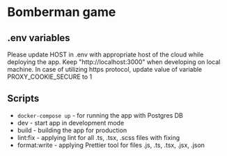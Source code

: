 # Bomberman game

## .env variables
Please update HOST in .env with appropriate host of the cloud  while deploying the app.
Keep "http://localhost:3000" when developing on local machine.
In case of utilizing https protocol, update value of variable PROXY_COOKIE_SECURE to 1

## Scripts
* `docker-compose up` - for running the app with Postgres DB
* dev - start app in development mode
* build - building the app for production
* lint:fix - applying lint for all .ts, .tsx, .scss files with fixing
* format:write - applying Prettier tool for files .js, .ts, .tsx, .jsx, .json
